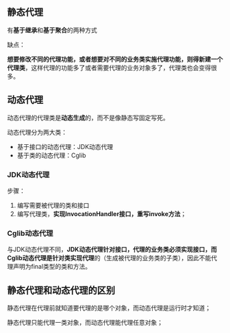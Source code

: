 ## 静态代理

有**基于继承**和**基于聚合**的两种方式

缺点：

**想要修改不同的代理功能，或者想要对不同的业务类实施代理功能，则得新建一个代理类**，这样代理的功能多了或者需要代理的业务对象多了，代理类也会变得很多。



## 动态代理

动态代理的代理类是**动态生成**的，而不是像静态写固定写死。

动态代理分为两大类：

- 基于接口的动态代理：JDK动态代理
- 基于类的动态代理：Cglib

### JDK动态代理

步骤：

1. 编写需要被代理的类和接口
2. 编写代理类，**实现InvocationHandler接口，重写invoke方法**；





### Cglib动态代理

与JDK动态代理不同，**JDK动态代理针对接口，代理的业务类必须实现接口，而Cglib动态代理是针对类实现代理**的（生成被代理的业务类的子类），因此不能代理声明为final类型的类和方法。





## 静态代理和动态代理的区别

静态代理在代理前就知道要代理的是哪个对象，而动态代理是运行时才知道；

静态代理只能代理一类对象，而动态代理能代理任意对象；

